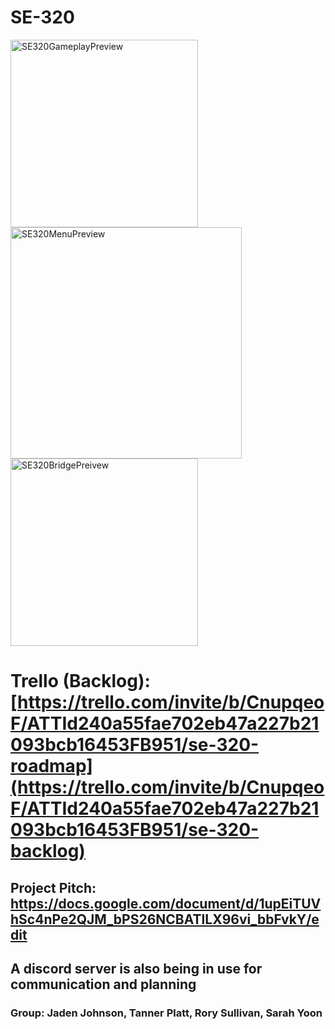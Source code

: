 # SE-320

<img width="300" alt="SE320GameplayPreview" src="https://github.com/ATacoDev/SE-320/assets/146070033/8afa55c2-7bad-43b8-8df1-45d4cfbb9e29">
<img width="370" alt="SE320MenuPreview" src="https://github.com/ATacoDev/SE-320/assets/146070033/5630ed83-d784-4cef-b3fa-0c323877c86e">
<img width = "300" alt = "SE320BridgePreivew" src = https://github.com/ATacoDev/SE-320/assets/146070033/15db327d-d64d-432e-8176-ce8f42963369>


# Trello (Backlog): [https://trello.com/invite/b/CnupqeoF/ATTId240a55fae702eb47a227b21093bcb16453FB951/se-320-roadmap](https://trello.com/invite/b/CnupqeoF/ATTId240a55fae702eb47a227b21093bcb16453FB951/se-320-backlog)

## Project Pitch: https://docs.google.com/document/d/1upEiTUVhSc4nPe2QJM_bPS26NCBATlLX96vi_bbFvkY/edit

## A discord server is also being in use for communication and planning

### Group: Jaden Johnson, Tanner Platt, Rory Sullivan, Sarah Yoon
